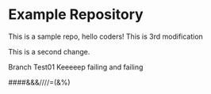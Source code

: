 # Example Repository
This is a sample repo, hello coders!
This is 3rd modification

This is a second change.


Branch Test01
Keeeeep failing and failing

####&&&////=(&%)
